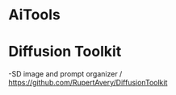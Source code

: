 # AiTools

# Diffusion Toolkit
-SD image and prompt organizer /
https://github.com/RupertAvery/DiffusionToolkit

